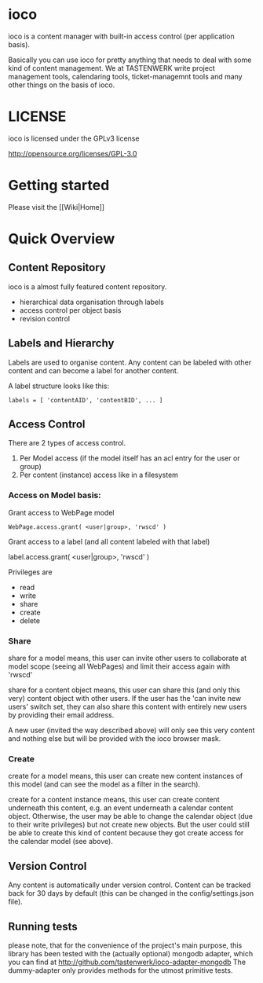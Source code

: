 # ioco

ioco is a content manager with built-in access control (per application basis).

Basically you can use ioco for pretty anything that needs to deal with some kind
of content management. We at TASTENWERK write project management tools, calendaring
tools, ticket-managemnt tools and many other things on the basis of ioco.

# LICENSE

ioco is licensed under the GPLv3 license

http://opensource.org/licenses/GPL-3.0

# Getting started

Please visit the [[Wiki|Home]]

# Quick Overview

## Content Repository

ioco is a almost fully featured content repository.

* hierarchical data organisation through labels
* access control per object basis
* revision control

## Labels and Hierarchy

Labels are used to organise content. Any content can be labeled with other content
and can become a label for another content.

A label structure looks like this:

    labels = [ 'contentAID', 'contentBID', ... ]

## Access Control

There are 2 types of access control.

1. Per Model access (if the model itself has an acl entry for the user or group)
2. Per content (instance) access like in a filesystem

### Access on Model basis:

Grant access to WebPage model

    WebPage.access.grant( <user|group>, 'rwscd' )

Grant access to a label (and all content labeled with that label)

  label.access.grant( <user|group>, 'rwscd' )

Privileges are

* read
* write
* share
* create
* delete

### Share

share for a model means, this user can invite other users to collaborate at
model scope (seeing all WebPages) and limit their access again with 'rwscd'

share for a content object means, this user can share this (and only this very)
content object with other users. If the user has the 'can invite new users' switch
set, they can also share this content with entirely new users by providing their
email address.

A new user (invited the way described above) will only see this very content
and nothing else but will be provided with the ioco browser mask.

### Create

create for a model means, this user can create new content instances of this
model (and can see the model as a filter in the search).

create for a content instance means, this user can create content underneath
this content, e.g. an event underneath a calendar content object. Otherwise,
the user may be able to change the calendar object (due to their write privileges)
but not create new objects. But the user could still be able to create this
kind of content because they got create access for the calendar model (see above).

## Version Control

Any content is automatically under version control. Content can be tracked back
for 30 days by default (this can be changed in the config/settings.json file).

## Running tests

please note, that for the convenience of the project's main purpose, this library
has been tested with the (actually optional) mongodb adapter, which you can find
at http://github.com/tastenwerk/ioco-adapter-mongodb
The dummy-adapter only provides methods for the utmost primitive tests.